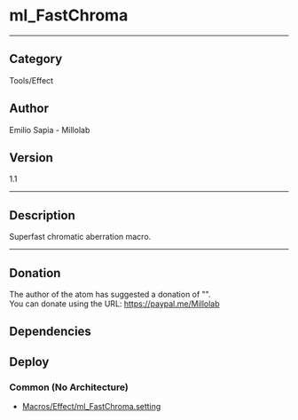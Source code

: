 # ml_FastChroma
___

## Category
Tools/Effect

## Author
Emilio Sapia - Millolab

## Version
1.1

___

## Description
<p>Superfast chromatic aberration macro.</p>

___

## Donation
The author of the atom has suggested a donation of "".  
You can donate using the URL: <a href="https://paypal.me/Millolab" class="button">https://paypal.me/Millolab</a>
## Dependencies

## Deploy

### Common (No Architecture)

<ul>
<li><a href="https://gitlab.com/WeSuckLess/Reactor/-/blob/master/Atoms/com.Millolab.ml_FastChroma/Macros/Effect/ml_FastChroma.setting?ref_type=heads">Macros/Effect/ml_FastChroma.setting</a></li>
</ul>
